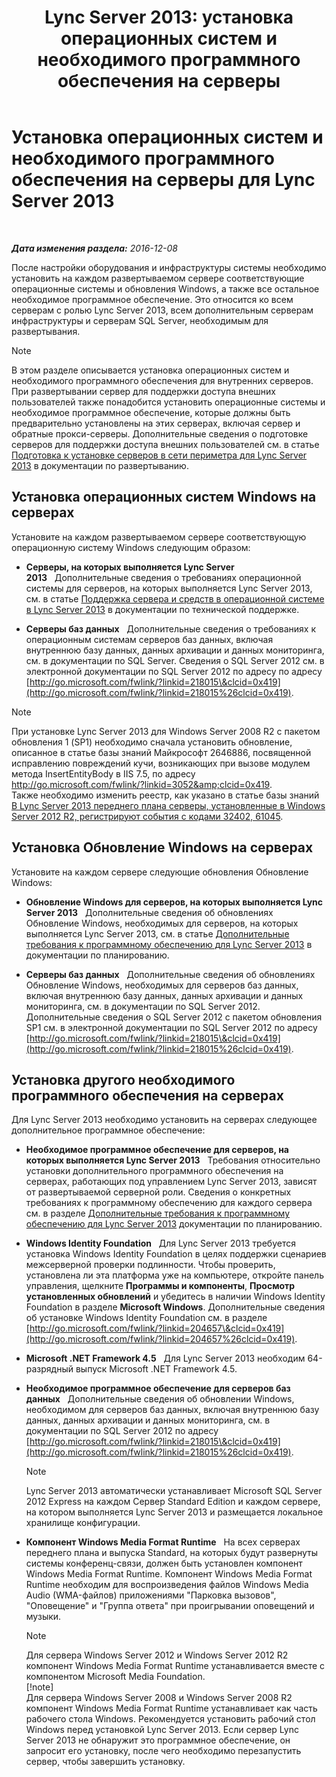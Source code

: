 ﻿---
title: 'Lync Server 2013: установка операционных систем и необходимого программного обеспечения на серверы'
TOCTitle: Установка операционных систем и необходимого программного обеспечения на серверы
ms:assetid: 055991e0-5aeb-43fc-a7ba-d4b02316d73b
ms:mtpsurl: https://technet.microsoft.com/ru-ru/library/Gg398103(v=OCS.15)
ms:contentKeyID: 49308807
ms.date: 12/10/2016
mtps_version: v=OCS.15
ms.translationtype: HT
---

# Установка операционных систем и необходимого программного обеспечения на серверы для Lync Server 2013

 

_**Дата изменения раздела:** 2016-12-08_

После настройки оборудования и инфраструктуры системы необходимо установить на каждом развертываемом сервере соответствующие операционные системы и обновления Windows, а также все остальное необходимое программное обеспечение. Это относится ко всем серверам с ролью Lync Server 2013, всем дополнительным серверам инфраструктуры и серверам SQL Server, необходимым для развертывания.

> [!note]  
> В этом разделе описывается установка операционных систем и необходимого программного обеспечения для внутренних серверов. При развертывании сервер для поддержки доступа внешних пользователей также понадобится установить операционные системы и необходимое программное обеспечение, которые должны быть предварительно установлены на этих серверах, включая сервер и обратные прокси-серверы. Дополнительные сведения о подготовке серверов для поддержки доступа внешних пользователей см. в статье <a href="lync-server-2013-preparing-for-installation-of-servers-in-the-perimeter-network.md">Подготовка к установке серверов в сети периметра для Lync Server 2013</a> в документации по развертыванию.

## Установка операционных систем Windows на серверах

Установите на каждом развертываемом сервере соответствующую операционную систему Windows следующим образом:

  - **Серверы, на которых выполняется Lync Server 2013**   Дополнительные сведения о требованиях операционной системы для серверов, на которых выполняется Lync Server 2013, см. в статье [Поддержка сервера и средств в операционной системе в Lync Server 2013](lync-server-2013-server-and-tools-operating-system-support.md) в документации по технической поддержке.

  - **Серверы баз данных**   Дополнительные сведения о требованиях к операционным системам серверов баз данных, включая внутреннюю базу данных, данных архивации и данных мониторинга, см. в документации по SQL Server. Сведения о SQL Server 2012 см. в электронной документации по SQL Server 2012 по адресу по адресу [http://go.microsoft.com/fwlink/?linkid=218015\&clcid=0x419](http://go.microsoft.com/fwlink/?linkid=218015%26clcid=0x419).

> [!note]  
> При установке Lync Server 2013 для Windows Server 2008 R2 с пакетом обновления 1 (SP1) необходимо сначала установить обновление, описанное в статье базы знаний Майкрософт 2646886, посвященной исправлению повреждений кучи, возникающих при вызове модулем метода InsertEntityBody в IIS 7.5, по адресу <a href="http://go.microsoft.com/fwlink/?linkid=3052%26clcid=0x419" class="uri">http://go.microsoft.com/fwlink/?linkid=3052&amp;clcid=0x419</a>.<br />Также необходимо изменить реестр, как указано в статье базы знаний <a href="http://go.microsoft.com/fwlink/p/?linkid=506893">В Lync Server 2013 переднего плана серверы, установленные в Windows Server 2012 R2, регистрируют события с кодами 32402, 61045</a>.

## Установка Обновление Windows на серверах

Установите на каждом сервере следующие обновления Обновление Windows:

  - **Обновление Windows для серверов, на которых выполняется Lync Server 2013**   Дополнительные сведения об обновлениях Обновление Windows, необходимых для серверов, на которых выполняется Lync Server 2013, см. в статье [Дополнительные требования к программному обеспечению для Lync Server 2013](lync-server-2013-additional-software-requirements.md) в документации по планированию.

  - **Серверы баз данных**   Дополнительные сведения об обновлениях Обновление Windows, необходимых для серверов баз данных, включая внутреннюю базу данных, данных архивации и данных мониторинга, см. в документации по SQL Server 2012. Дополнительные сведения о SQL Server 2012 с пакетом обновления SP1 см. в электронной документации по SQL Server 2012 по адресу [http://go.microsoft.com/fwlink/?linkid=218015\&clcid=0x419](http://go.microsoft.com/fwlink/?linkid=218015%26clcid=0x419).

## Установка другого необходимого программного обеспечения на серверах

Для Lync Server 2013 необходимо установить на серверах следующее дополнительное программное обеспечение:

  - **Необходимое программное обеспечение для серверов, на которых выполняется Lync Server 2013**   Требования относительно установки дополнительного программного обеспечения на серверах, работающих под управлением Lync Server 2013, зависят от развертываемой серверной роли. Сведения о конкретных требованиях к программному обеспечению для каждого сервера см. в разделе [Дополнительные требования к программному обеспечению для Lync Server 2013](lync-server-2013-additional-software-requirements.md) документации по планированию.

  - **Windows Identity Foundation**   Для Lync Server 2013 требуется установка Windows Identity Foundation в целях поддержки сценариев межсерверной проверки подлинности. Чтобы проверить, установлена ли эта платформа уже на компьютере, откройте панель управления, щелкните **Программы и компоненты**, **Просмотр установленных обновлений** и убедитесь в наличии Windows Identity Foundation в разделе **Microsoft Windows**. Дополнительные сведения об установке Windows Identity Foundation см. в разделе [http://go.microsoft.com/fwlink/?linkid=204657\&clcid=0x419](http://go.microsoft.com/fwlink/?linkid=204657%26clcid=0x419).

  - **Microsoft .NET Framework 4.5**   Для Lync Server 2013 необходим 64-разрядный выпуск Microsoft .NET Framework 4.5.

  - **Необходимое программное обеспечение для серверов баз данных**   Дополнительные сведения об обновлении Windows, необходимом для серверов баз данных, включая внутреннюю базу данных, данных архивации и данных мониторинга, см. в документации по SQL Server 2012 по адресу [http://go.microsoft.com/fwlink/?linkid=218015\&clcid=0x419](http://go.microsoft.com/fwlink/?linkid=218015%26clcid=0x419).
    
    > [!note]  
    > Lync Server 2013 автоматически устанавливает Microsoft SQL Server 2012 Express на каждом Сервер Standard Edition и каждом сервере, на котором выполняется Lync Server 2013 и размещается локальное хранилище конфигурации.

  - **Компонент Windows Media Format Runtime**   На всех серверах переднего плана и выпуска Standard, на которых будут развернуты системы конференц-связи, должен быть установлен компонент Windows Media Format Runtime. Компонент Windows Media Format Runtime необходим для воспроизведения файлов Windows Media Audio (WMA-файлов) приложениями "Парковка вызовов", "Оповещение" и "Группа ответа" при проигрывании оповещений и музыки.
    
    > [!note]  
    > Для сервера Windows Server 2012 и Windows Server 2012 R2 компонент Windows Media Format Runtime устанавливается вместе с компонентом Microsoft Media Foundation.    
    > [!note]  
    > Для сервера Windows Server 2008 и Windows Server 2008 R2 компонент Windows Media Format Runtime устанавливает как часть рабочего стола Windows. Рекомендуется установить рабочий стол Windows перед установкой Lync Server 2013. Если сервер Lync Server 2013 не обнаружит это программное обеспечение, он запросит его установку, после чего необходимо перезапустить сервер, чтобы завершить установку.
